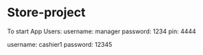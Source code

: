 # Store-project

To start App 
Users:
username: manager 
password: 1234
pin: 4444

username: cashier1
password: 12345
